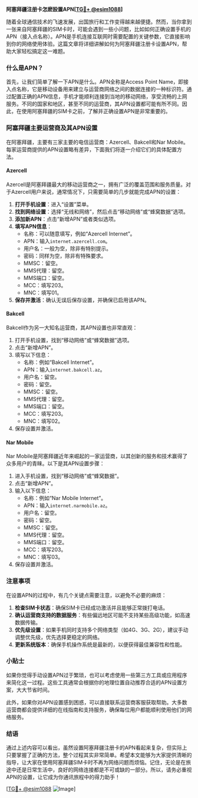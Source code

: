**阿塞拜疆注册卡怎麽設置APN[[TG💪+ @esim1088](https://t.me/s/esim1088)]**

随着全球通信技术的飞速发展，出国旅行和工作变得越来越便捷。然而，当你拿到一张来自阿塞拜疆的SIM卡时，可能会遇到一些小问题，比如如何正确设置手机的APN（接入点名称）。APN是手机连接互联网时需要配置的关键参数，它直接影响到你的网络使用体验。这篇文章将详细讲解如何为阿塞拜疆注册卡设置APN，帮助大家轻松搞定这一难题。

### 什么是APN？

首先，让我们简单了解一下APN是什么。APN全称是Access Point Name，即接入点名称，它是移动设备用来建立与运营商网络之间的数据连接的一种标识符。通过配置正确的APN信息，手机才能顺利连接到当地的移动网络，享受流畅的上网服务。不同的国家和地区，甚至不同的运营商，其APN设置都可能有所不同。因此，在使用阿塞拜疆的SIM卡之前，了解并正确设置APN是非常重要的。

### 阿塞拜疆主要运营商及其APN设置

在阿塞拜疆，主要有三家主要的电信运营商：Azercell、Bakcell和Nar Mobile。每家运营商提供的APN设置略有差异，下面我们将逐一介绍它们的具体配置方法。

#### Azercell

Azercell是阿塞拜疆最大的移动运营商之一，拥有广泛的覆盖范围和服务质量。对于Azercell用户来说，通常情况下，只需要简单的几步就能完成APN的设置：

1. **打开手机设置**：进入“设置”菜单。
2. **找到网络设置**：选择“无线和网络”，然后点击“移动网络”或“蜂窝数据”选项。
3. **添加新APN**：点击“新增APN”或者类似选项。
4. **填写APN信息**：
   - 名称：可以随意填写，例如“Azercell Internet”。
   - APN：输入`internet.azercell.com`。
   - 用户名：一般为空，除非有特别提示。
   - 密码：同样为空，除非有特殊要求。
   - MMSC：留空。
   - MMS代理：留空。
   - MMS端口：留空。
   - MCC：填写203。
   - MNC：填写01。
5. **保存并激活**：确认无误后保存设置，并确保已启用该APN。

#### Bakcell

Bakcell作为另一大知名运营商，其APN设置也非常直观：

1. 打开手机设置，找到“移动网络”或“蜂窝数据”选项。
2. 点击“新增APN”。
3. 填写以下信息：
   - 名称：例如“Bakcell Internet”。
   - APN：输入`internet.bakcell.az`。
   - 用户名：留空。
   - 密码：留空。
   - MMSC：留空。
   - MMS代理：留空。
   - MMS端口：留空。
   - MCC：填写203。
   - MNC：填写02。
4. 保存设置并激活。

#### Nar Mobile

Nar Mobile是阿塞拜疆近年来崛起的一家运营商，以其创新的服务和技术赢得了众多用户的青睐。以下是其APN设置步骤：

1. 进入手机设置，找到“移动网络”或“蜂窝数据”。
2. 点击“新增APN”。
3. 输入以下信息：
   - 名称：例如“Nar Mobile Internet”。
   - APN：输入`internet.narmobile.az`。
   - 用户名：留空。
   - 密码：留空。
   - MMSC：留空。
   - MMS代理：留空。
   - MMS端口：留空。
   - MCC：填写203。
   - MNC：填写03。
4. 保存设置并激活。

### 注意事项

在设置APN的过程中，有几个关键点需要注意，以避免不必要的麻烦：

1. **检查SIM卡状态**：确保SIM卡已经成功激活并且能够正常拨打电话。
2. **确认运营商支持的数据服务**：有些偏远地区可能不支持某些高级功能，如高速数据传输。
3. **优先级设置**：如果手机同时支持多个网络类型（如4G、3G、2G），建议手动调整优先级，优先选择更稳定的网络。
4. **更新系统版本**：确保手机操作系统是最新的，以便获得最佳兼容性和性能。

### 小贴士

如果你觉得手动设置APN过于繁琐，也可以考虑使用一些第三方工具或应用程序来简化这一过程。这些工具通常会根据你的地理位置自动推荐合适的APN设置方案，大大节省时间。

此外，如果你对APN设置感到困惑，可以直接联系运营商客服获取帮助。大多数运营商都会提供详细的在线指南和支持服务，确保每位用户都能顺利使用他们的网络服务。

### 结语

通过上述内容可以看出，虽然设置阿塞拜疆注册卡的APN看起来复杂，但实际上只要掌握了正确的方法，整个过程其实非常简单。希望本文能够为大家提供清晰的指导，让大家在使用阿塞拜疆SIM卡时不再为网络问题而烦恼。记住，无论是在旅途中还是日常生活中，良好的网络连接都是不可或缺的一部分。所以，请务必重视APN的设置，让它成为你通讯旅程中的得力助手！

[[TG💪+ @esim1088](https://t.me/s/esim1088) ![Image](https://i.postimg.cc/4NQfJmqS/Snipaste-2025-05-13-00-14-12.png)]
